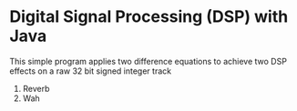 # Digital Signal Processing (DSP) with Java
This simple program applies two difference equations to achieve two DSP effects on a raw 32 bit signed integer track
1. Reverb
2. Wah
